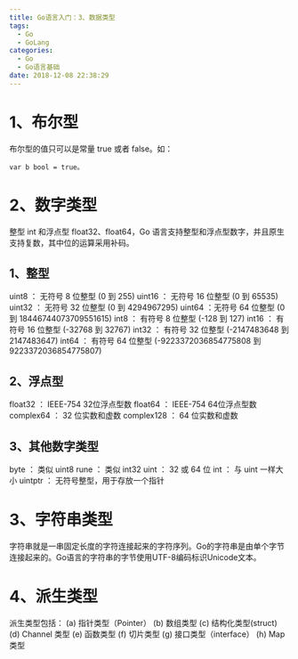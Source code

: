 ```yaml
---
title: Go语言入门：3、数据类型
tags:
  - Go
  - GoLang
categories:
  - Go
  - Go语言基础
date: 2018-12-08 22:38:29
---
```


# 1、布尔型
布尔型的值只可以是常量 true 或者 false。如：
```
var b bool = true。
```

# 2、数字类型
整型 int 和浮点型 float32、float64，Go 语言支持整型和浮点型数字，并且原生支持复数，其中位的运算采用补码。

## 1、整型
uint8 ： 无符号 8 位整型 (0 到 255)
uint16 ： 无符号 16 位整型 (0 到 65535)
uint32 ： 无符号 32 位整型 (0 到 4294967295)
uint64 ：无符号 64 位整型 (0 到 18446744073709551615)
int8 ： 有符号 8 位整型 (-128 到 127)
int16 ： 有符号 16 位整型 (-32768 到 32767)
int32 ： 有符号 32 位整型 (-2147483648 到 2147483647)
int64 ： 有符号 64 位整型 (-9223372036854775808 到 9223372036854775807)

## 2、浮点型
float32 ： IEEE-754 32位浮点型数
float64 ： IEEE-754 64位浮点型数
complex64 ： 32 位实数和虚数
complex128 ： 64 位实数和虚数

## 3、其他数字类型
byte ： 类似 uint8
rune ： 类似 int32
uint ： 32 或 64 位
int ： 与 uint 一样大小
uintptr ： 无符号整型，用于存放一个指针

# 3、字符串类型
字符串就是一串固定长度的字符连接起来的字符序列。Go的字符串是由单个字节连接起来的。Go语言的字符串的字节使用UTF-8编码标识Unicode文本。

# 4、派生类型
派生类型包括：
(a) 指针类型（Pointer）
(b) 数组类型
(c) 结构化类型(struct)
(d) Channel 类型
(e) 函数类型
(f) 切片类型
(g) 接口类型（interface）
(h) Map 类型